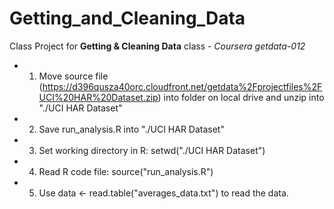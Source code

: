 # Getting_and_Cleaning_Data
Class Project for **Getting &amp; Cleaning Data** class - *Coursera getdata-012*
* 1. Move source file (https://d396qusza40orc.cloudfront.net/getdata%2Fprojectfiles%2FUCI%20HAR%20Dataset.zip) into folder on local drive and unzip into "./UCI HAR Dataset"
* 2. Save run_analysis.R into "./UCI HAR Dataset"
* 3. Set working directory in R: setwd("./UCI HAR Dataset")
* 4. Read R code file: source("run_analysis.R")
* 5. Use data <- read.table("averages_data.txt") to read the data. 
